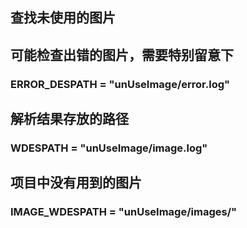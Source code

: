 
## 查找未使用的图片

## 可能检查出错的图片，需要特别留意下
### ERROR_DESPATH = "unUseImage/error.log"

## 解析结果存放的路径
### WDESPATH = "unUseImage/image.log"

## 项目中没有用到的图片
### IMAGE_WDESPATH = "unUseImage/images/"
